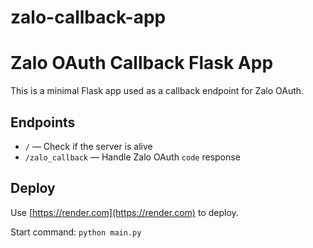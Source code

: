 # zalo-callback-app
# Zalo OAuth Callback Flask App

This is a minimal Flask app used as a callback endpoint for Zalo OAuth.

## Endpoints

- `/` — Check if the server is alive
- `/zalo_callback` — Handle Zalo OAuth `code` response

## Deploy

Use [https://render.com](https://render.com) to deploy.

Start command: `python main.py`
